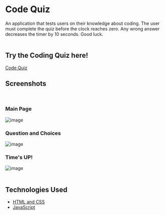 # Code Quiz

An application that tests users on their knowledge about coding.  The user must complete the quiz before the clock reaches zero.  Any wrong answer decreases the timer by 10 seconds.  Good luck. 
<br>
<br>

## Try the Coding Quiz here!
[Code Quiz](https://ianhooper613.github.io/hw4-ianhooper/)



## Screenshots
<br>

### Main Page
![image](https://user-images.githubusercontent.com/60622571/88447598-eecead00-ce02-11ea-9b91-7ebe4a0cc35d.png)
<br>

### Question and Choices
![image](https://user-images.githubusercontent.com/60622571/88447631-5b49ac00-ce03-11ea-9b2e-bedca286b300.png)
<br>

### Time's UP!
![image](https://user-images.githubusercontent.com/60622571/88447646-7f0cf200-ce03-11ea-8293-56daa90ac7ed.png)
<br>
<br>

## Technologies Used
- [HTML and CSS](https://www.w3schools.com/html/html_css.asp)
- [JavaScript](https://javascript.info/)
